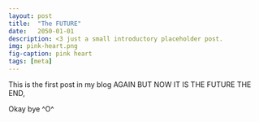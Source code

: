 ```yaml
---
layout: post
title:  "The FUTURE"
date:   2050-01-01
description: <3 just a small introductory placeholder post.
img: pink-heart.png
fig-caption: pink heart
tags: [meta]
---
```

This is the first post in my blog AGAIN BUT NOW IT IS THE FUTURE THE END, 

Okay bye ^O^

[jess-bandcamp]: https://jessicarobo.bandcamp.com/releases
